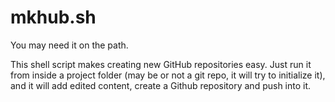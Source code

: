 mkhub.sh
===========

You may need it on the path.

This shell script makes creating new GitHub repositories easy. 
Just run it from inside a project folder (may be or not a git repo, it will try to initialize it), 
and it will add edited content, create a Github repository and push into it.
